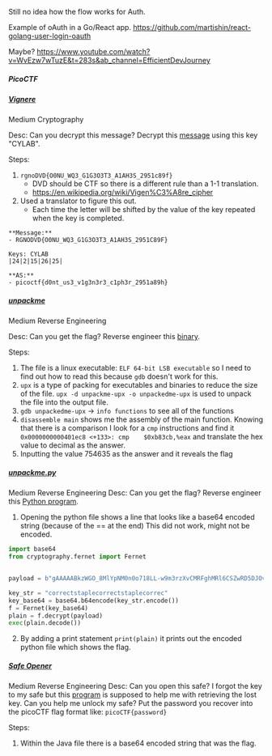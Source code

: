 Still no idea how the flow works for Auth.

Example of oAuth in a Go/React app.
https://github.com/martishin/react-golang-user-login-oauth

Maybe?
https://www.youtube.com/watch?v=WvEzw7wTuzE&t=283s&ab_channel=EfficientDevJourney

##### PicoCTF

##### [Vignere](https://play.picoctf.org/practice/challenge/316?page=7&solved=1)
Medium
Cryptography

Desc:
Can you decrypt this message? Decrypt this [message](https://artifacts.picoctf.net/c/160/cipher.txt) using this key "CYLAB".

Steps:
1) `rgnoDVD{O0NU_WQ3_G1G3O3T3_A1AH3S_2951c89f}`
	- DVD should be CTF so there is a different rule than a 1-1 translation.
	- https://en.wikipedia.org/wiki/Vigen%C3%A8re_cipher
2)  Used a translator to figure this out. 
	- Each time the letter will be shifted by the value of the key repeated when the key is completed.
```
**Message:**  
- RGNODVD{O0NU_WQ3_G1G3O3T3_A1AH3S_2951C89F}  
      
Keys: CYLAB
|24|2|15|26|25|
    
**AS:**  
- picoctf{d0nt_us3_v1g3n3r3_c1ph3r_2951a89h}

```

##### [unpackme](https://play.picoctf.org/practice/challenge/313?page=7&solved=1)
Medium
Reverse Engineering

Desc:
Can you get the flag? Reverse engineer this [binary](https://artifacts.picoctf.net/c/204/unpackme-upx).

Steps:
1) The file is a linux executable:
	`ELF 64-bit LSB executable` so I need to find out how to read this because `gdb` doesn't work for this.
2) `upx` is a type of packing for executables and binaries to reduce the size of the file. 
	`upx -d unpackme-upx -o unpackedme-upx` is used to unpack the file into the output file.
3) `gdb unpackedme-upx` -> `info functions` to see all of the functions
4) `disassemble main` shows me the assembly of the main function. Knowing that there is a comparison I look for a `cmp` instructions and find it `   0x0000000000401ec8 <+133>: cmp    $0xb83cb,%eax` and translate the hex value to decimal as the answer.
5) Inputting the value 754635 as the answer and it reveals the flag

##### [unpackme.py](https://play.picoctf.org/practice/challenge/314?page=7&solved=1)
Medium
Reverse Engineering
Desc:
Can you get the flag? Reverse engineer this [Python program](https://artifacts.picoctf.net/c/48/unpackme.flag.py).

1) Opening the python file shows a line that looks like a base64 encoded string (because of the == at the end)
		This did not work, might not be encoded.
	
```python
import base64
from cryptography.fernet import Fernet


payload = b"gAAAAABkzWGO_8MlYpNM0n0o718LL-w9m3rzXvCMRFghMRl6CSZwRD5DJOvN_jc8TFHmHmfiI8HWSu49MyoYKvb5mOGm_Jn4kkhC5fuRiGgmwEpxjh0z72dpi6TaPO2TorksAd2bNLemfTaYPf9qiTn_z9mvCQYV9cFKK9m1SqCSr4qDwHXgkQpm7IJAmtEJqyVUfteFLszyxv5-KXJin5BWf9aDPIskp4AztjsBH1_q9e5FIwIq48H7AaHmR8bdvjcW_ZrvhAIOInm1oM-8DjamKvhh7u3-lA=="

key_str = "correctstaplecorrectstaplecorrec"
key_base64 = base64.b64encode(key_str.encode())
f = Fernet(key_base64)
plain = f.decrypt(payload)
exec(plain.decode())
```

2) By adding a print statement `print(plain)` it prints out the encoded python file which shows the flag.

##### [Safe Opener](https://play.picoctf.org/practice/challenge/294?page=7&solved=1)
Medium
Reverse Engineering
Desc:
Can you open this safe? I forgot the key to my safe but this [program](https://artifacts.picoctf.net/c/83/SafeOpener.java) is supposed to help me with retrieving the lost key. Can you help me unlock my safe? Put the password you recover into the picoCTF flag format like: `picoCTF{password}`

Steps:
1) Within the Java file there is a base64 encoded string that was the flag.